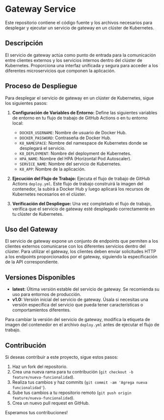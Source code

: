 # Gateway Service

Este repositorio contiene el código fuente y los archivos necesarios para desplegar y ejecutar un servicio de gateway en un clúster de Kubernetes.

## Descripción

El servicio de gateway actúa como punto de entrada para la comunicación entre clientes externos y los servicios internos dentro del clúster de Kubernetes. Proporciona una interfaz unificada y segura para acceder a los diferentes microservicios que componen la aplicación.

## Proceso de Despliegue

Para desplegar el servicio de gateway en un clúster de Kubernetes, sigue los siguientes pasos:

1. **Configuración de Variables de Entorno:** Define las siguientes variables de entorno en tu flujo de trabajo de GitHub Actions o en tu entorno local:
   - `DOCKER_USERNAME`: Nombre de usuario de Docker Hub.
   - `DOCKER_PASSWORD`: Contraseña de Docker Hub.
   - `K8_NAMESPACE`: Nombre del namespace de Kubernetes donde se desplegará el servicio.
   - `K8_DEPLOYMENT`: Nombre del deployment de Kubernetes.
   - `HPA_NAME`: Nombre del HPA (Horizontal Pod Autoscaler).
   - `SERVICE_NAME`: Nombre del servicio de Kubernetes.
   - `K8_APP`: Nombre de la aplicación.

2. **Ejecución del Flujo de Trabajo:** Ejecuta el flujo de trabajo de GitHub Actions `deploy.yml`. Este flujo de trabajo construirá la imagen del contenedor, la subirá a Docker Hub y luego aplicará los recursos de Kubernetes necesarios en el clúster.

3. **Verificación del Despliegue:** Una vez completado el flujo de trabajo, verifica que el servicio de gateway esté desplegado correctamente en tu clúster de Kubernetes.

## Uso del Gateway

El servicio de gateway expone un conjunto de endpoints que permiten a los clientes externos comunicarse con los diferentes servicios dentro del clúster. Para utilizar el gateway, los clientes deben enviar solicitudes HTTP a los endpoints proporcionados por el gateway, siguiendo la especificación de la API correspondiente.

## Versiones Disponibles

- **latest:** Última versión estable del servicio de gateway. Se recomienda su uso para entornos de producción.
- **v1.0:** Versión inicial del servicio de gateway. Úsala si necesitas una versión específica del servicio que pueda tener características o comportamientos diferentes.

Para cambiar la versión del servicio de gateway, modifica la etiqueta de imagen del contenedor en el archivo `deploy.yml` antes de ejecutar el flujo de trabajo.

## Contribución

Si deseas contribuir a este proyecto, sigue estos pasos:

1. Haz un fork del repositorio.
2. Crea una nueva rama para tu contribución (`git checkout -b feature/nueva-funcionalidad`).
3. Realiza tus cambios y haz commits (`git commit -am 'Agrega nueva funcionalidad'`).
4. Sube tus cambios a tu repositorio remoto (`git push origin feature/nueva-funcionalidad`).
5. Crea un nuevo pull request en GitHub.

Esperamos tus contribuciones!

